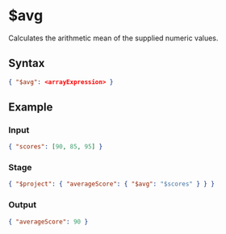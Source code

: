 # $avg

Calculates the arithmetic mean of the supplied numeric values.

## Syntax

```json
{ "$avg": <arrayExpression> }
```

## Example

### Input

```json
{ "scores": [90, 85, 95] }
```

### Stage

```json
{ "$project": { "averageScore": { "$avg": "$scores" } } }
```

### Output

```json
{ "averageScore": 90 }
```
